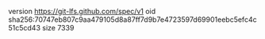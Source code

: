version https://git-lfs.github.com/spec/v1
oid sha256:70747eb807c9aa479105d8a87ff7d9b7e4723597d69901eebc5efc4c51c5cd43
size 7339
